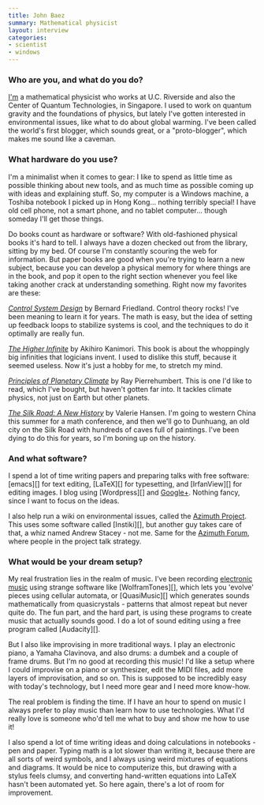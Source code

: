 ```yaml
---
title: John Baez
summary: Mathematical physicist
layout: interview
categories:
- scientist
- windows
---
```


### Who are you, and what do you do?

[I'm](http://johncarlosbaez.wordpress.com/ "John's weblog.") a mathematical physicist who works at U.C. Riverside and also the Center of Quantum Technologies, in Singapore. I used to work on quantum gravity and the foundations of physics, but lately I've gotten interested in environmental issues, like what to do about global warming. I've been called the world's first blogger, which sounds great, or a "proto-blogger", which makes me sound like a caveman.

### What hardware do you use?

I'm a minimalist when it comes to gear: I like to spend as little time as possible thinking about new tools, and as much time as possible coming up with ideas and explaining stuff. So, my computer is a Windows machine, a Toshiba notebook I picked up in Hong Kong... nothing terribly special! I have old cell phone, not a smart phone, and no tablet computer... though someday I'll get those things.

Do books count as hardware or software? With old-fashioned physical books it's hard to tell. I always have a dozen checked out from the library, sitting by my bed. Of course I'm constantly scouring the web for information. But paper books are good when you're trying to learn a new subject, because you can develop a physical memory for where things are in the book, and pop it open to the right section whenever you feel like taking another crack at understanding something. Right now my favorites are these:

[*Control System Design*](http://www.amazon.com/Control-System-Design-Introduction-ebook/dp/B008TVLNI0/ "'Control System Design' on Amazon.") by Bernard Friedland. Control theory rocks! I've been meaning to learn it for years. The math is easy, but the idea of setting up feedback loops to stabilize systems is cool, and the techniques to do it optimally are really fun.

[*The Higher Infinite*](http://www.amazon.com/Higher-Infinite-Beginnings-Monographs-Mathematics/dp/3540888667/ "'The Higher Infinite' on Amazon.") by Akihiro Kanimori. This book is about the whoppingly big infinities that logicians invent. I used to dislike this stuff, because it seemed useless. Now it's just a hobby for me, to stretch my mind.

[*Principles of Planetary Climate*](http://www.amazon.com/Principles-Planetary-Climate-Raymond-Pierrehumbert/dp/0521865565/ "'Principles of Planetary Climate' on Amazon.") by Ray Pierrehumbert. This is one I'd like to read, which I've bought, but haven't gotten far into. It tackles climate physics, not just on Earth but other planets. 

[*The Silk Road: A New History*](http://www.amazon.com/Silk-Road-New-History-ebook/dp/B008YGWQT0/ "'The Silk Road' on Amazon.") by Valerie Hansen. I'm going to western China this summer for a math conference, and then we'll go to Dunhuang, an old city on the Silk Road with hundreds of caves full of paintings. I've been dying to do this for years, so I'm boning up on the history. 

### And what software?

I spend a lot of time writing papers and preparing talks with free software: [emacs][] for text editing, [LaTeX][] for typesetting, and [IrfanView][] for editing images. I blog 
using [Wordpress][] and [Google+](https://plus.google.com/u/0/117663015413546257905/posts "John's Google+ account."). Nothing fancy, since I want to focus on the ideas.

I also help run a wiki on environmental issues, called the [Azimuth Project](http://www.azimuthproject.org/azimuth/show/HomePage "The Azimuth's wiki."). This uses some software called [Instiki][], but another guy takes care of that, a whiz named Andrew Stacey - not me. Same for the [Azimuth Forum](http://azimuth.mathforge.org/ "The Azimuth forum."), where people in the project talk strategy.

### What would be your dream setup?

My real frustration lies in the realm of music. I've been recording [electronic music](http://math.ucr.edu/home/baez/music/ "John's music.") using strange software like [WolframTones][], which lets you 'evolve' pieces using cellular automata, or [QuasiMusic][] which generates sounds mathematically from quasicrystals - patterns that almost repeat but never quite do. The fun part, and the hard part, is using these programs to create music that actually sounds good. I do a lot of sound editing using a free program called [Audacity][]. 

But I also like improvising in more traditional ways. I play an electronic piano, a Yamaha Clavinova, and also drums: a dumbek and a couple of frame drums. But I'm no good at recording this music! I'd like a setup where I could improvise on a piano or synthesizer, edit the MIDI files, add more layers of improvisation, and so on. This is supposed to be incredibly easy with today's technology, but I need more gear and I need more know-how.

The real problem is finding the time. If I have an hour to spend on music I always prefer to play music than learn how to use technologies. What I'd really love is someone who'd tell me what to buy and show me how to use it!

I also spend a lot of time writing ideas and doing calculations in notebooks - pen and paper. Typing math is a lot slower than writing it, because there are all sorts of weird symbols, and I always using weird mixtures of equations and diagrams. It would be nice to computerize this, but drawing with a stylus feels clumsy, and converting hand-written equations into LaTeX hasn't been automated yet. So here again, there's a lot of room for improvement.